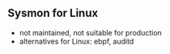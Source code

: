 ## Sysmon for Linux
- not maintained, not suitable for production
- alternatives for Linux: ebpf, auditd